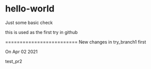 # hello-world
Just some basic check 


this is used as the first try in github

=========================
New changes in try_branch1 first

On Apr 02 2021

test_pr2
